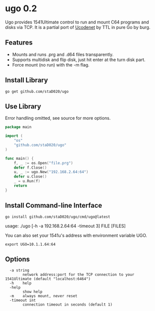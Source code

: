 
# ugo 0.2

Ugo provides 1541Ultimate control to run and mount C64 programs and disks via TCP.
It is a partial port of [Ucodenet](https://csdb.dk/release/?id=189723) by TTL in pure Go by burg.

## Features

 - Mounts and runs .prg and .d64 files transparently.
 - Supports multidisk and flip disk, just hit enter at the turn disk part.
 - Force mount (no run) with the -m flag.

## Install Library

`go get github.com/staD020/ugo`

## Use Library

Error handling omitted, see source for more options.

```go
package main

import (
    "os"
    "github.com/staD020/ugo"
)

func main() {
    f, _ := os.Open("file.prg")
    defer f.Close()
    u, _ := ugo.New("192.168.2.64:64")
    defer u.Close()
    _ = u.Run(f)
    return
}
```

## Install Command-line Interface

`go install github.com/staD020/ugo/cmd/ugo@latest`

usage: ./ugo [-h -a 192.168.2.64:64 -timeout 3] FILE [FILES]

You can also set your 1541u's address with environment variable UGO.

`export UGO=10.1.1.64:64`

## Options

```
  -a string
    	network address:port for the TCP connection to your 1541Ultimate (default "localhost:6464")
  -h	help
  -help
    	show help
  -m	always mount, never reset
  -timeout int
    	connection timeout in seconds (default 1)
```

